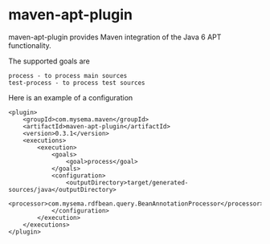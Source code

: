 maven-apt-plugin
================

maven-apt-plugin provides Maven integration of the Java 6 APT functionality.

The supported goals are

    process - to process main sources
    test-process - to process test sources

Here is an example of a configuration

    <plugin>
        <groupId>com.mysema.maven</groupId>
        <artifactId>maven-apt-plugin</artifactId>
        <version>0.3.1</version>
        <executions>
            <execution>
                <goals>
                    <goal>process</goal>
                </goals>
                <configuration>
                    <outputDirectory>target/generated-sources/java</outputDirectory>
                    <processor>com.mysema.rdfbean.query.BeanAnnotationProcessor</processor>
                </configuration>
            </execution>
        </executions>
    </plugin>


